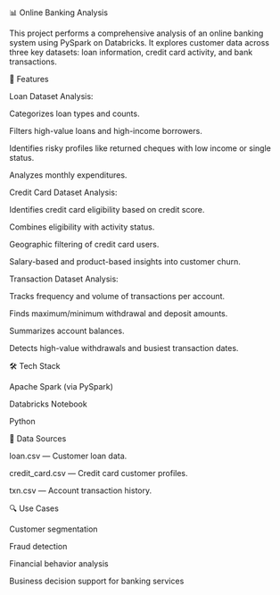 📊 Online Banking Analysis

This project performs a comprehensive analysis of an online banking system using PySpark on Databricks. It explores customer data across three key datasets: loan information, credit card activity, and bank transactions.

🚀 Features

Loan Dataset Analysis:

Categorizes loan types and counts.

Filters high-value loans and high-income borrowers.

Identifies risky profiles like returned cheques with low income or single status.

Analyzes monthly expenditures.

Credit Card Dataset Analysis:

Identifies credit card eligibility based on credit score.

Combines eligibility with activity status.

Geographic filtering of credit card users.

Salary-based and product-based insights into customer churn.

Transaction Dataset Analysis:

Tracks frequency and volume of transactions per account.

Finds maximum/minimum withdrawal and deposit amounts.

Summarizes account balances.

Detects high-value withdrawals and busiest transaction dates.

🛠️ Tech Stack

Apache Spark (via PySpark)

Databricks Notebook

Python

📂 Data Sources

loan.csv — Customer loan data.

credit_card.csv — Credit card customer profiles.

txn.csv — Account transaction history.

🔍 Use Cases

Customer segmentation

Fraud detection

Financial behavior analysis

Business decision support for banking services
